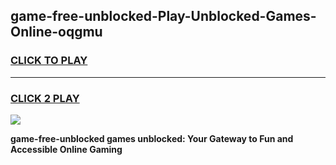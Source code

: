 
## game-free-unblocked-Play-Unblocked-Games-Online-oqgmu
<h3>
<a href="https://premium76.site?title=game-free-unblocked&ref=25A">CLICK TO PLAY</a></h3>
<hr>

<h3>
<a href="https://premium76.site?title=game-free-unblocked&ref=25A">CLICK 2 PLAY</a>
  
</h3>

<a href="https://premium76.site?title=game-free-unblocked&ref=25A"><img src="https://clearcache.store/games.png"></a>


**game-free-unblocked games unblocked: Your Gateway to Fun and Accessible Online Gaming**
